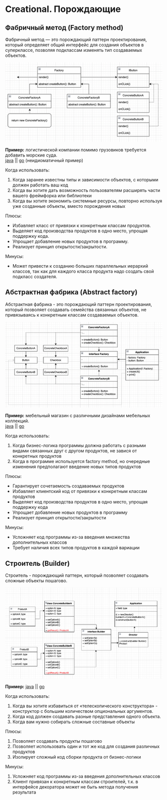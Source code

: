 # Creational. Порождающие

## Фабричный метод (Factory method)

Фабричный метод — это порождающий паттерн проектирования, который определяет общий интерфейс для создания объектов в
суперклассе, позволяя подклассам изменять тип создаваемых объектов.

![img_1.png](src/img01.png)

**Пример:** логистической компании помимо грузовиков требуется добавить морские суда.  
[java](1-creational/factory-method/main.java) || [go](1-creational/factory-method/main.go) (неидиоматичный пример)

Когда использовать:

1. Когда заранее известны типы и зависимости объектов, с которыми должен работать ваш код
2. Когда вы хотите дать возможность пользователям расширять части вашего фреймфорка или библиотеки
3. Когда вы хотите экономить системные ресурсы, повторно используя уже созданные объекты, вместо порождения новых

Плюсы:

+ Избавляет класс от привязки к конкретным классам продуктов.
+ Выделяет код производства продуктов в одно место, упрощая поддержку кода.
+ Упрощает добавление новых продуктов в программу.
+ Реализует принцип открытости/закрытости.

Минусы:

- Может привести к созданию больших параллельных иерархий классов, так как для каждого класса продукта надо создать
  свой подкласс создателя.

## Абстрактная фабрика (Abstract factory)

Абстрактная фабрика - это порождающий паттерн проектирования, который позволяет создавать семейства связанных объектов,
не привязываясь к конкретным классам создаваемых объектов.

![img.png](src/img02.png)

**Пример:** мебельный магазин с различными дизайнами мебельных коллекций.  
[java](1-creational/abstract-factory/main.java) || [go](1-creational/abstract-factory/main.go)

Когда использовать:

1. Когда бизнес-логика программы должна работать с разными видами связанных друг с другом продуктов, не завися от
   конкретных продуктов
2. Когда в программе используется factory method, но очередные изменения предполагают введение новых типов продуктов

Плюсы:

+ Гарантирует сочетаемость создаваемых продуктов
+ Избавляет клиентский код от привязки к конкретным классам продуктов
+ Выделяет код производства продуктов в одно место, упрощая поддержку кода
+ Упрощает добавление новых продуктов в программу
+ Реализует принцип открытости/закрытости

Минусы:

- Усложняет код программы из-за введения множества дополнительных классов
- Требует наличия всех типов продуктов в каждой вариации

## Строитель (Builder)

Строитель - порождающий паттерн, который позволяет создавать сложные объекты пошагово.

![img.png](src/img03.png)

**Пример:**
[java](1-creational/builder/main.java) || [go](1-creational/builder/main.go)

Когда использовать:

1. Когда вы хотите избавиться от «телескопического конструктора» - конструктор с большим количеством опциональных
   аргументов.
2. Когда код должен создавать разные представления одного объекта.
3. Когда вам нужно собирать сложные составные объекты

Плюсы:

1. Позволяет создавать продукты пошагово
2. Позволяет использовать один и тот же код для создания различных продуктов
3. Изолирует сложный код сборки продукта от бизнес-логики

Минусы:

1. Усложняет код программы из-за введения дополнительных классов
2. Клиент привязан к конкретным классам строителей, т.к. в интерфейсе декоратора может не быть метода получения
   результата